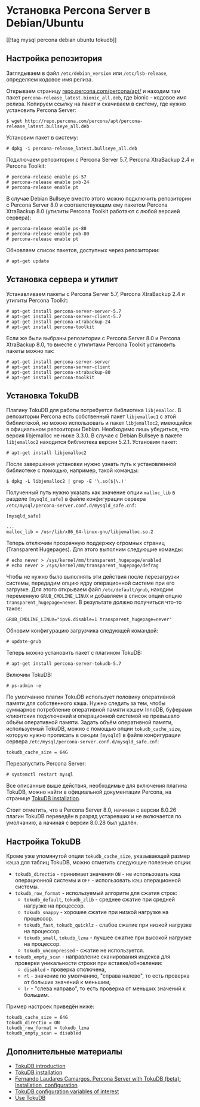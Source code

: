 Установка Percona Server в Debian/Ubuntu
========================================

[[!tag mysql percona debian ubuntu tokudb]]

Настройка репозитория
---------------------

Заглядываем в файл `/etc/debian_version` или `/etc/lsb-release`, определяем кодовое имя релиза.

Открываем страницу [repo.percona.com/percona/apt/](http://repo.percona.com/percona/apt/) и находим там пакет `percona-release_latest.bionic_all.deb`, где bionic - кодовое имя релиза. Копируем ссылку на пакет и скачиваем в систему, где нужно установить Percona Server:

    $ wget http://repo.percona.com/percona/apt/percona-release_latest.bullseye_all.deb

Установим пакет в систему:

    # dpkg -i percona-release_latest.bullseye_all.deb

Подключаем репозитории с Percona Server 5.7, Percona XtraBackup 2.4 и Percona Toolkit:

    # percona-release enable ps-57
    # percona-release enable pxb-24
    # percona-release enable pt

В случае Debian Bullseye вместо этого можно подключить репозитории с Percona Server 8.0 и соответствующим ему пакетом Percona XtraBackup 8.0 (утилиты Percona Toolkit работают с любой версией сервера):

    # percona-release enable ps-80
    # percona-release enable pxb-80
    # percona-release enable pt

Обновляем список пакетов, доступных через репозитории:

    # apt-get update

Установка сервера и утилит
--------------------------

Устанавливаем пакеты с Percona Server 5.7, Percona XtraBackup 2.4 и утилиты Percona Toolkit:

    # apt-get install percona-server-server-5.7
    # apt-get install percona-server-client-5.7
    # apt-get install percona-xtrabackup-24
    # apt-get install percona-toolkit

Если же были выбраны репозитории с Percona Server 8.0 и Percona XtraBackup 8.0, то вместе с утилитами Percona Toolkit установить пакеты можно так:

    # apt-get install percona-server-server
    # apt-get install percona-server-client
    # apt-get install percona-xtrabackup-80
    # apt-get install percona-toolkit

Установка TokuDB
----------------

Плагину TokuDB для работы потребуется библиотека `libjemalloc`. В репозитории Percona есть собственный пакет `libjemalloc1` с этой библиотекой, но можно использовать и пакет `libjemalloc2`, имеющийся в официальном репозитории Debian. Необходимо лишь убедиться, что версия libjemalloc не ниже 3.3.0. В случае с Debian Bullseye в пакете `libjemalloc2` находится библиотека версии 5.2.1. Установим пакет:

    # apt-get install libjemalloc2

После завершения установки нужно узнать путь к установленной библиотеке с помощью, например, такой команды:

    $ dpkg -L libjemalloc2 | grep -E '\.so($|\.)'

Полученный путь нужно указать как значение опции `malloc_lib` в разделе `[mysqld_safe]` в файле конфигурации сервера `/etc/mysql/percona-server.conf.d/mysqld_safe.cnf`:

    [mysqld_safe]
    
    ...
    malloc_lib = /usr/lib/x86_64-linux-gnu/libjemalloc.so.2

Теперь отключим прозрачную поддержку огромных страниц (Transparent Hugepages). Для этого выполним следующие команды:

    # echo never > /sys/kernel/mm/transparent_hugepage/enabled
    # echo never > /sys/kernel/mm/transparent_hugepage/defrag

Чтобы не нужно было выполнять эти действия после перезагрузки системы, передадим опцию ядру операционной системе при его загрузке. Для этого открываем файл `/etc/default/grub`, находим переменную `GRUB_CMDLINE_LINUX` и добавляем в список опций опцию `transparent_hugepage=never`. В результате должно получиться что-то такое:

    GRUB_CMDLINE_LINUX="ipv6.disable=1 transparent_hugepage=never"

Обновим конфигурацию загрузчика следующей командой:

    # update-grub

Теперь можно установить пакет с плагином TokuDB:

    # apt-get install percona-server-tokudb-5.7

Включим TokuDB:

    # ps-admin -e

По умолчанию плагин TokuDB использует половину оперативной памяти для собственного кэша. Нужно следить за тем, чтобы суммарное потребление оперативной памяти кэшем InnoDB, буферами клиентских подключений и операционной системой не превышало объём оперативной памяти. Задать объём оперативной памяти, используемый TokuDB, можно с помощью опции `tokudb_cache_size`, которую нужно прописать в секции `[mysqld]` в файле конфигурации сервера `/etc/mysql/percona-server.conf.d/mysqld_safe.cnf`:

    tokudb_cache_size = 64G

Перезапустить Percona Server:

    # systemctl restart mysql

Все описанные выше действия, необходимые для включения плагина TokuDB, можно найти в официальной документации Percona, на странице [TokuDB installation](https://docs.percona.com/percona-server/8.0/tokudb/tokudb_installation.html).

Стоит отметить, что в Percona Server 8.0, начиная с версии 8.0.26 плагин TokuDB переведён в разряд устаревших и не включается по умолчанию, а начиная с версии 8.0.28 был удалён.

Настройка TokuDB
----------------

Кроме уже упомянутой опции `tokudb_cache_size`, указывающей размер кэша для таблиц TokuDB, можно отметить следующие полезные опции:

* `tokudb_directio` - принимает значения `ON` - не использовать кэш операционной системы и `OFF` - использовать кэш операционной системы.
* `tokudb_row_format` - используемый алгоритм для сжатия строк:
    * `tokudb_default`, `tokudb_zlib` - среднее сжатие при средней нагрузке на процессор.
    * `tokudb_snappy` - хорошее сжатие при низкой нагрузке на процессор.
    * `tokudb_fast`, `tokudb_quicklz` - слабое сжатие при низкой нагрузке на процессор.
    * `tokudb_small`, `tokudb_lzma` - лучшее сжатие при высокой нагрузке на процессор.
    * `tokudb_uncompressed` - сжатие не используется.
* `tokudb_empty_scan` - направление сканирования индекса для проверки уникальности строки при вставке/обновлении:
    * `disabled` - проверка отключена,
    * `rl` - значение по умолчанию, "справа налево", то есть проверка от больших значений к меньшим,
    * `lr` - "слева направо", то есть проверка от меньших значений к большим.

Пример настроек приведён ниже:

    tokudb_cache_size = 64G
    tokudb_directio = ON
    tokudb_row_format = tokudb_lzma
    tokudb_empty_scan = disabled

Дополнительные материалы
------------------------

* [TokuDB introduction](https://docs.percona.com/percona-server/8.0/tokudb/tokudb_intro.html)
* [TokuDB installation](https://docs.percona.com/percona-server/8.0/tokudb/tokudb_installation.html)
* [Fernando Laudares Camargos. Percona Server with TokuDB (beta): Installation, configuration](https://www.percona.com/blog/percona-server-with-tokudb-beta-installation-configuration/)
* [TokuDB configuration variables of interest](http://code.openark.org/blog/mysql/tokudb-configuration-variables-of-interest)
* [Use TokuDB](https://docs.percona.com/percona-server/8.0/tokudb/using_tokudb.html)
